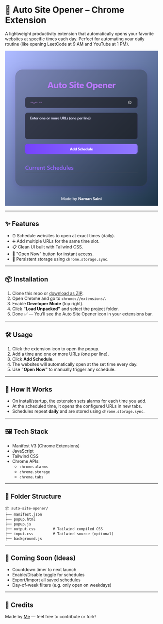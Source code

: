 # 🔁 Auto Site Opener – Chrome Extension

A lightweight productivity extension that automatically opens your favorite websites at specific times each day. Perfect for automating your daily routine (like opening LeetCode at 9 AM and YouTube at 1 PM).

![screenshot](screenshot.png) <!-- Add your own screenshot if available -->

---

## ✨ Features

- ⏰ Schedule websites to open at exact times (daily).
- ➕ Add multiple URLs for the same time slot.
- 📋 Clean UI built with Tailwind CSS.
- 🚀 "Open Now" button for instant access.
- 🔄 Persistent storage using `chrome.storage.sync`.

---

## 📦 Installation

1. Clone this repo or [download as ZIP](https://github.com/NamanS4ini/auto-site-opener/releases/download/release/AutoSiteOpener.zip).
2. Open Chrome and go to `chrome://extensions/`.
3. Enable **Developer Mode** (top right).
4. Click **"Load Unpacked"** and select the project folder.
5. Done ✅ — You’ll see the Auto Site Opener icon in your extensions bar.

---

## 🛠️ Usage

1. Click the extension icon to open the popup.
2. Add a time and one or more URLs (one per line).
3. Click **Add Schedule**.
4. The websites will automatically open at the set time every day.
5. Use **"Open Now"** to manually trigger any schedule.

---

## 🧠 How It Works

- On install/startup, the extension sets alarms for each time you add.
- At the scheduled time, it opens the configured URLs in new tabs.
- Schedules repeat **daily** and are stored using `chrome.storage.sync`.

---

## 🖼 Tech Stack

- Manifest V3 (Chrome Extensions)
- JavaScript
- Tailwind CSS
- Chrome APIs:
  - `chrome.alarms`
  - `chrome.storage`
  - `chrome.tabs`

---

## 📁 Folder Structure

```
📦 auto-site-opener/
├── manifest.json
├── popup.html
├── popup.js
├── output.css        # Tailwind compiled CSS
├── input.css         # Tailwind source (optional)
├── background.js
```

---

## 🧪 Coming Soon (Ideas)

- Countdown timer to next launch
- Enable/Disable toggle for schedules
- Export/Import all saved schedules
- Day-of-week filters (e.g. only open on weekdays)

---

## 🙌 Credits

Made by [Me](https://github.com/namans4ini) — feel free to contribute or fork!
